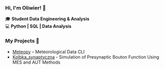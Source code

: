 ### Hi, I'm Oliwier! 👋

🎓 **Student Data Engineering & Analysis**  
💻 **Python | SQL | Data Analysis**  

### My Projects 🚀
- [Meteopy](https://github.com/OliwierStecyk/Meteopy) – Meteorological Data CLI  
- [Kolbka_synaptyczna](https://github.com/OliwierStecyk/Kolbka_synaptyczna-.git) - Simulation of Presynaptic Bouton Function Using MES and AUT Methods

